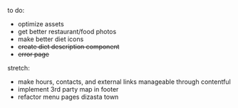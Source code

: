 to do:
- optimize assets
- get better restaurant/food photos
- make better diet icons
- ~~create diet description component~~
- ~~error page~~

stretch:
- make hours, contacts, and external links manageable through contentful
- implement 3rd party map in footer
- refactor menu pages dizasta town